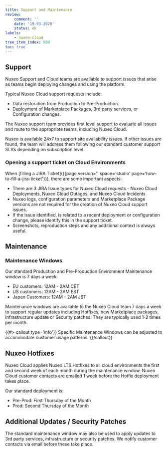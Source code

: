 ```yaml
---
title: Support and Maintenance
review:
    comment: ''
    date: '19-03-2020'
    status: ok
labels:
    - nuxeo-cloud
tree_item_index: 500
toc: true
---
```


## Support

Nuxeo Support and Cloud teams are available to support issues that arise as teams begin deploying changes and using the platform.

Typical Nuxeo Cloud support requests include:
- Data restoration from Production to Pre-Production.
- Deployment of Marketplace Packages, 3rd party services, or Configuration changes.

The Nuxeo support team provides first level support to evaluate all issues and route to the appropriate teams, including Nuxeo Cloud.

Nuxeo is available 24x7 to support site availability issues. If other issues are found, the team will address them following our standard customer support SLA’s depending on subscription level.

### Opening a support ticket on Cloud Environments

When [filling a JIRA Ticket]({{page version='' space='studio' page='how-to-fill-a-jira-ticket'}}), there are some important aspects:
- There are 3 JIRA Issue types for Nuxeo Cloud requests - Nuxeo Cloud Deployments, Nuxeo Cloud Outages, and Nuxeo Cloud Incidents  
- Nuxeo logs, configuration parameters and Marketplace Package versions are not required for the creation of Nuxeo Cloud support issues. 
- If the issue identified, is related to a recent deployment or configuration change, please identify this in the support ticket.
- Screenshots, reproduction steps and any additional context is always useful.

## Maintenance

### Maintenance Windows

Our standard Production and Pre-Production Environment Maintenance window is 7 days a week:
- EU customers: 12AM - 2AM CET
- US customers: 12AM - 2AM EST
- Japan Customers: 12AM - 2AM JST

Maintenance windows are available to the Nuxeo Cloud team 7 days a week to support regular updates including Hotfixes, new Marketplace packages, Infrastructure update or Security patches. They are typically used 1-2 times per month.

{{#> callout type='info'}}
Specific Maintenance Windows can be adjusted to accommodate customer usage patterns.
{{/callout}}

## Nuxeo Hotfixes

Nuxeo Cloud applies Nuxeo LTS Hotfixes to all cloud environments the first and second week of each month during the maintenance window. Nuxeo Cloud customer contacts are emailed 1 week before the Hotfix deployment takes place.

Our standard deployment is:
- Pre-Prod: First Thursday of the Month
- Prod: Second Thursday of the Month

## Additional Updates / Security Patches

The standard maintenance window may also be used to apply updates to 3rd party services, infrastructure or security patches. We notify customer contacts via email before these take place.
